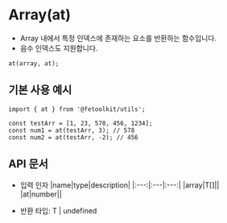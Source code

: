 # Array(at)

- Array 내에서 특정 인덱스에 존재하는 요소를 반환하는 함수입니다.
- 음수 인덱스도 지원합니다.

```tsx
at(array, at);
```

## 기본 사용 예시

```tsx
import { at } from '@fetoolkit/utils';

const testArr = [1, 23, 578, 456, 1234];
const num1 = at(testArr, 3); // 578
const num2 = at(testArr, -2); // 456
```

## API 문서

- 입력 인자
  |name|type|description|
  |:---:|:---|:---:|
  |array|T[]||
  |at|number||

- 반환 타입: T | undefined
